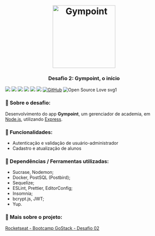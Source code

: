 <h1 align="center">
  <img alt="Gympoint" title="Gympoint" src="https://github.com/Rocketseat/bootcamp-gostack-desafio-03/blob/master/.github/logo.png" width="200px" />
</h1>                              
<h3 align="center">
  Desafio 2: Gympoint, o início
</h3>

![](https://img.shields.io/github/package-json/v/IsaPhipho/gympoint_backend.svg?color=lightsalmon)
![](https://img.shields.io/github/last-commit/IsaPhipho/gympoint_backend.svg?color=salmon)
![](https://img.shields.io/github/languages/top/IsaPhipho/gympoint_backend.svg?color=darksalmon)
![](https://img.shields.io/github/languages/count/IsaPhipho/gympoint_backend.svg?color=coral)
![](https://img.shields.io/github/languages/code-size/IsaPhipho/gympoint_backend.svg?color=tomato)
![](https://img.shields.io/github/repo-size/IsaPhipho/gympoint_backend.svg?color=red)
[![GitHub](https://img.shields.io/github/license/mashape/apistatus.svg?color=lightgrey)](https://github.com/IsaPhipho/gympoint_backend/blob/master/LICENSE)
![Open Source Love svg1](https://badges.frapsoft.com/os/v1/open-source.svg?v=103)

### :muscle: Sobre o desafio:

Desenvolvimento do app **Gympoint**, um gerenciador de academia, em [Node.js](https://nodejs.org/en/), utilizando [Express](https://expressjs.com/).

### :muscle: Funcionalidades:

- Autenticação e validação de usuário-administrador
- Cadastro e atualização de alunos

### :muscle: Dependências / Ferramentas utilizadas:

- Sucrase, Nodemon;
- Docker, PostSQL (Postbird);
- Sequelize;
- ESLint, Prettier, EditorConfig;
- Insomnia;
- bcrypt.js, JWT;
- Yup.

### :muscle: Mais sobre o projeto:

[Rocketseat - Bootcamp GoStack - Desafio 02](https://github.com/Rocketseat/bootcamp-gostack-desafio-02/blob/master/README.md#desafio-02-iniciando-aplica%C3%A7%C3%A3o)
